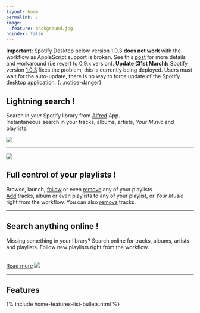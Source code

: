 ```yaml
---
layout: home
permalink: /
image:
  feature: background.jpg
noindex: false
---
```


**Important:** Spotify Desktop below version 1.0.3 **does not work** with the workflow as AppleScript support is broken. See this [post](http://alfred-spotify-mini-player.com/blog/issue-with-latest-spotify-update/) for more details and workaround (i.e revert to 0.9.x version).
**Update (31st March):** Spotify version [1.0.3](https://community.spotify.com/t5/Spotify-Announcements/Release-Notes-Spotify-for-Desktop/m-p/1075314) fixes the problem, this is currently being deployed. Users must wait for the auto-update, there is no way to force update of the Spotify desktop application.
{: .notice-danger}


<sectionleft>
  <leftside>

<h2><i class="fa fa-bolt"></i> Lightning search !</h2>

<p>Search in <em>your</em> Spotify library from <a href="http://www.alfredapp.com">Alfred</a> App.

<br>
Instantaneous search in your tracks, albums, artists, <em>Your Music</em> and playlists.</p>

  </leftside>
  <rightside><a href="{{ site.url }}/images/index1.gif"><img src="{{ site.url }}/images/index1.gif"></a></rightside>
</sectionleft>

<hr>

<sectionright>
  <leftside><img src="{{ site.url }}/images/index3.jpg"></a></leftside>
  <rightside>

<h2><i class="fa fa-music"></i> Full control of your playlists !</h2>

<p>Browse, launch, <a href="{{ site.url }}/articles/follow-or-remove-playlist">follow</a> or even <a href="{{ site.url }}/articles/follow-or-remove-playlist">remove</a> any of your playlists
<br>
<a href="{{ site.url }}/articles/add">Add</a> tracks, album or even playlists to any of your playlist, or <em>Your Music</em> right from the workflow.
You can also <a href="{{ site.url }}/articles/remove">remove</a> tracks.</p>

  </rightside>
</sectionright>


<hr>
<sectionleft>
  <leftside>

<h2><i class="fa fa-cloud"></i> Search anything online !</h2>

<p>Missing something in your library? Search online for tracks, albums, artists and playlists. Follow new playlists right from the workflow.</p>

<br>
<a href="{{ site.url }}/articles/search-online" class="btn-success"><i class="fa fa-book"></i> Read more</a>

  </leftside>
  <rightside><!--<a href="{{ site.url }}/images/index2.gif">--><img src="{{ site.url }}/images/index2.jpg"></a></rightside>
</sectionleft>

<hr>

<a name="features"></a>

<h2><i class="fa fa-check"></i> Features</h2>

{% include home-features-list-bullets.html %}
